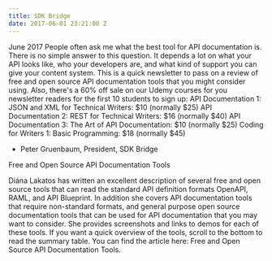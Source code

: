 ```yaml
---
title: SDK Bridge
date: 2017-06-01 23:21:00 Z
---
```



June 2017
People often ask me what the best tool for API documentation is. There is no simple answer to this question. It depends a lot on what your API looks like, who your developers are, and what kind of support you can give your content system. This is a quick newsletter to pass on a review of free and open source API documentation tools that you might consider using.
Also, there's a 60% off sale on our Udemy courses for you newsletter readers for the first 10 students to sign up:
API Documentation 1: JSON and XML for Technical Writers: $10 (normally $25)
API Documentation 2: REST for Technical Writers: $16 (normally $40)
API Documentation 3: The Art of API Documentation: $10 (normally $25)
Coding for Writers 1: Basic Programming: $18 (normally $45)
- Peter Gruenbaum, President, SDK Bridge

Free and Open Source API Documentation Tools

Diána Lakatos has written an excellent description of several free and open source tools that can read the standard API definition formats OpenAPI, RAML, and API Blueprint. In addition she covers API documentation tools that require non-standard formats, and general purpose open source documentation tools that can be used for API documentation that you may want to consider.
She provides screenshots and links to demos for each of these tools. If you want a quick overview of the tools, scroll to the bottom to read the summary table.
You can find the article here: Free and Open Source API Documentation Tools.